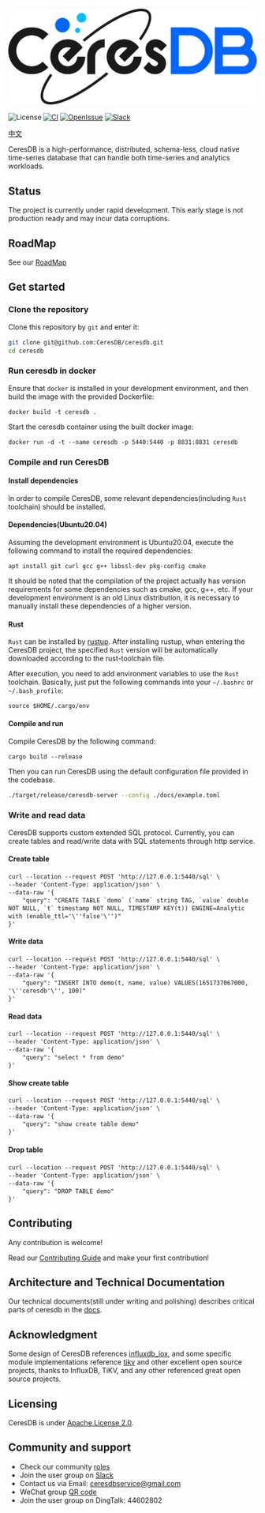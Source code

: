 ![CeresDB](docs/logo/CeresDB.png)

![License](https://img.shields.io/badge/license-Apache--2.0-green.svg)
[![CI](https://github.com/CeresDB/ceresdb/actions/workflows/ci.yml/badge.svg)](https://github.com/CeresDB/ceresdb/actions/workflows/ci.yml)
[![OpenIssue](https://img.shields.io/github/issues/CeresDB/ceresdb)](https://github.com/CeresDB/ceresdb/issues)
[![Slack](https://badgen.net/badge/Slack/Join%20CeresDB/0abd59?icon=slack)](https://join.slack.com/t/ceresdbcommunity/shared_invite/zt-1au1ihbdy-5huC9J9s2462yBMIWmerTw)

[中文](./README-CN.md)

CeresDB is a high-performance, distributed, schema-less, cloud native time-series database that can handle both time-series and analytics workloads.

## Status
The project is currently under rapid development. This early stage is not production ready and may incur data corruptions.

## RoadMap

See our [RoadMap](./docs/dev/roadmap.md)

## Get started
### Clone the repository
Clone this repository by `git` and enter it:
```bash
git clone git@github.com:CeresDB/ceresdb.git
cd ceresdb
```

### Run ceresdb in docker
Ensure that `docker` is installed in your development environment, and then build the image with the provided Dockerfile:
```shell
docker build -t ceresdb .
```

Start the ceresdb container using the built docker image:
```shell
docker run -d -t --name ceresdb -p 5440:5440 -p 8831:8831 ceresdb
```

### Compile and run CeresDB
#### Install dependencies
In order to compile CeresDB, some relevant dependencies(including `Rust` toolchain) should be installed.

#### Dependencies(Ubuntu20.04)
Assuming the development environment is Ubuntu20.04, execute the following command to install the required dependencies:
```shell
apt install git curl gcc g++ libssl-dev pkg-config cmake
```

It should be noted that the compilation of the project actually has version requirements for some dependencies such as cmake, gcc, g++, etc. If your development environment is an old Linux distribution, it is necessary to manually install these dependencies of a higher version.

#### Rust
`Rust` can be installed by [rustup](https://rustup.rs/). After installing rustup, when entering the CeresDB project, the specified `Rust` version will be automatically downloaded according to the rust-toolchain file.

After execution, you need to add environment variables to use the `Rust` toolchain. Basically, just put the following commands into your `~/.bashrc` or `~/.bash_profile`:
```shell
source $HOME/.cargo/env
```

#### Compile and run
Compile CeresDB by the following command:
```
cargo build --release
```

Then you can run CeresDB using the default configuration file provided in the codebase.
```bash
./target/release/ceresdb-server --config ./docs/example.toml
```

### Write and read data
CeresDB supports custom extended SQL protocol. Currently, you can create tables and read/write data with SQL statements through http service.

#### Create table
```shell
curl --location --request POST 'http://127.0.0.1:5440/sql' \
--header 'Content-Type: application/json' \
--data-raw '{
    "query": "CREATE TABLE `demo` (`name` string TAG, `value` double NOT NULL, `t` timestamp NOT NULL, TIMESTAMP KEY(t)) ENGINE=Analytic with (enable_ttl='\''false'\'')"
}'
```

#### Write data
```shell
curl --location --request POST 'http://127.0.0.1:5440/sql' \
--header 'Content-Type: application/json' \
--data-raw '{
    "query": "INSERT INTO demo(t, name, value) VALUES(1651737067000, '\''ceresdb'\'', 100)"
}'
```

#### Read data
```shell
curl --location --request POST 'http://127.0.0.1:5440/sql' \
--header 'Content-Type: application/json' \
--data-raw '{
    "query": "select * from demo"
}'
```

#### Show create table
```shell
curl --location --request POST 'http://127.0.0.1:5440/sql' \
--header 'Content-Type: application/json' \
--data-raw '{
    "query": "show create table demo"
}'
```

#### Drop table
```shell
curl --location --request POST 'http://127.0.0.1:5440/sql' \
--header 'Content-Type: application/json' \
--data-raw '{
    "query": "DROP TABLE demo"
}'
```

## Contributing
Any contribution is welcome!

Read our [Contributing Guide](./docs/community/CONTRIBUTING.md) and make your first contribution!

## Architecture and Technical Documentation
Our technical documents(still under writing and polishing) describes critical parts of ceresdb in the [docs](docs).

## Acknowledgment
Some design of CeresDB references [influxdb_iox](https://github.com/influxdata/influxdb_iox), and some specific module implementations reference [tikv](https://github.com/tikv/tikv) and other excellent open source projects, thanks to InfluxDB, TiKV, and any other referenced great open source projects.

## Licensing
CeresDB is under [Apache License 2.0](./LICENSE).

## Community and support
- Check our community [roles](ROLES.md)
- Join the user group on [Slack](https://join.slack.com/t/ceresdbcommunity/shared_invite/zt-1au1ihbdy-5huC9J9s2462yBMIWmerTw) 
- Contact us via Email: ceresdbservice@gmail.com
- WeChat group [QR code](https://github.com/CeresDB/assets/blob/main/WeChatQRCode.jpg) 
- Join the user group on DingTalk: 44602802
